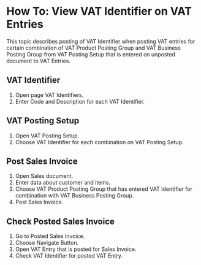 # How To: View VAT Identifier on VAT Entries

This topic describes posting of VAT Identifier when posting VAT entries for certain combination of VAT Product Posting Group and VAT Business Posting Group from VAT Posting Setup that is entered on unposted document to VAT Entries.

## VAT Identifier

1. Open page VAT Identifiers.
2. Enter Code and Description for each VAT Identifier.

## VAT Posting Setup

1. Open VAT Posting Setup.
2. Choose VAT Identifier for each combination on VAT Posting Setup.

## Post Sales Invoice

1. Open Sales document.
2. Enter data about customer and items. 
3. Choose VAT Product Posting Group that has entered VAT Identifier for combination with VAT Business Posting Group.
4. Post Sales Invoice.

## Check Posted Sales Invoice

1. Go to Posted Sales Invoice.
2. Choose Navigate Button.
3. Open VAT Entry that is posted for Sales Invoice.  
4. Check VAT Identifier for posted VAT Entry.